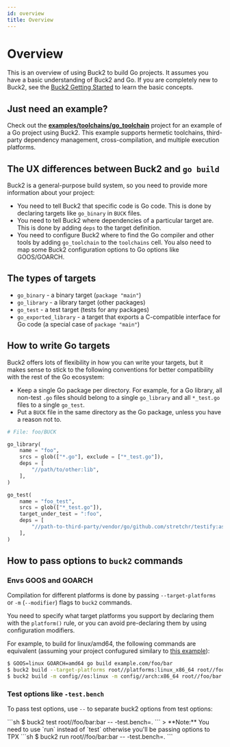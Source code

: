 ```yaml
---
id: overview
title: Overview
---
```


# Overview

This is an overview of using Buck2 to build Go projects. It assumes you have a
basic understanding of Buck2 and Go. If you are completely new to Buck2, see the
[Buck2 Getting Started](../../../getting_started/index.md) to learn the basic
concepts.

## Just need an example?

Check out the
**[examples/toolchains/go_toolchain](https://github.com/facebook/buck2/tree/main/examples/toolchains/go_toolchain)**
project for an example of a Go project using Buck2. This example supports
hermetic toolchains, third-party dependency management, cross-compilation, and
multiple execution platforms.

## The UX differences between Buck2 and `go build`

Buck2 is a general-purpose build system, so you need to provide more information
about your project:

- You need to tell Buck2 that specific code is Go code. This is done by
  declaring targets like `go_binary` in `BUCK` files.
- You need to tell Buck2 where dependencies of a particular target are. This is
  done by adding `deps` to the target definition.
- You need to configure Buck2 where to find the Go compiler and other tools by
  adding `go_toolchain` to the `toolchains` cell. You also need to map some
  Buck2 configuration options to Go options like GOOS/GOARCH.

## The types of targets

- `go_binary` - a binary target (`package "main"`)
- `go_library` - a library target (other packages)
- `go_test` - a test target (tests for any packages)
- `go_exported_library` - a target that exports a C-compatible interface for Go
  code (a special case of `package "main"`)

## How to write Go targets

Buck2 offers lots of flexibility in how you can write your targets, but it makes
sense to stick to the following conventions for better compatibility with the
rest of the Go ecosystem:

- Keep a single Go package per directory. For example, for a Go library, all
  non-test `.go` files should belong to a single `go_library` and all
  `*_test.go` files to a single `go_test`.
- Put a `BUCK` file in the same directory as the Go package, unless you have a
  reason not to.

```python
# File: foo/BUCK

go_library(
    name = "foo",
    srcs = glob(["*.go"], exclude = ["*_test.go"]),
    deps = [
        "//path/to/other:lib",
    ],
)

go_test(
    name = "foo_test",
    srcs = glob(["*_test.go"]),
    target_under_test = ":foo",
    deps = [
        "//path-to-third-party/vendor/go/github.com/stretchr/testify:assert",
    ],
)
```

## How to pass options to `buck2` commands

### Envs GOOS and GOARCH

Compilation for different platforms is done by passing `--target-platforms` or
`-m` (`--modifier`) flags to `buck2` commands.

You need to specify what target platforms you support by declaring them with the
`platform()` rule, or you can avoid pre-declaring them by using configuration
modifiers.

For example, to build for linux/amd64, the following commands are equivalent
(assuming your project confugured similary to
[this example](https://github.com/facebook/buck2/tree/main/examples/toolchains/go_toolchain)):

```sh
$ GOOS=linux GOARCH=amd64 go build example.com/foo/bar
$ buck2 build --target-platforms root//platforms:linux_x86_64 root//foo/bar:bar
$ buck2 build -m config//os:linux -m config//arch:x86_64 root//foo/bar:bar
```

### Test options like `-test.bench`

To pass test options, use `--` to separate buck2 options from test options:

<OssOnly>
```sh
$ buck2 test root//foo/bar:bar -- -test.bench=.
```
</OssOnly>
<FbInternalOnly>
> **Note:** You need to use `run` instead of `test` otherwise you'll be passing options to TPX
```sh
$ buck2 run root//foo/bar:bar -- -test.bench=.
```
</FbInternalOnly>
